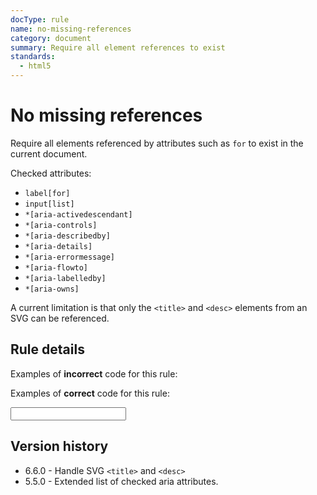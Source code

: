 ```yaml
---
docType: rule
name: no-missing-references
category: document
summary: Require all element references to exist
standards:
  - html5
---
```


# No missing references

Require all elements referenced by attributes such as `for` to exist in the current document.

Checked attributes:

- `label[for]`
- `input[list]`
- `*[aria-activedescendant]`
- `*[aria-controls]`
- `*[aria-describedby]`
- `*[aria-details]`
- `*[aria-errormessage]`
- `*[aria-flowto]`
- `*[aria-labelledby]`
- `*[aria-owns]`

A current limitation is that only the `<title>` and `<desc>` elements from an SVG can be referenced.

## Rule details

Examples of **incorrect** code for this rule:

<validate name="incorrect" rules="no-missing-references">
    <label for="missing-input"></label>
    <div aria-labelledby="missing-text"></div>
    <div aria-describedby="missing-text another-missing"></div>
</validate>

Examples of **correct** code for this rule:

<validate name="correct" rules="no-missing-references">
    <label for="my-input"></label>
    <div id="verbose-text"></div>
    <div id="another-text"></div>
    <div aria-labelledby="verbose-text"></div>
    <div aria-describedby="verbose-text another-text"></div>
    <input id="my-input">
</validate>

## Version history

- 6.6.0 - Handle SVG `<title>` and `<desc>`
- 5.5.0 - Extended list of checked aria attributes.
